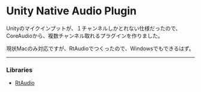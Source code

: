 # Unity Native Audio Plugin


Unityのマイクインプットが、１チャンネルしかとれない仕様だったので、  
CoreAudioから、複数チャンネル取れるプラグインを作りました。  

現状Macのみ対応ですが、RtAudioでつくったので、Windowsでもできるはず。

---

### Libraries

- [RtAudio](http://www.music.mcgill.ca/~gary/rtaudio/)